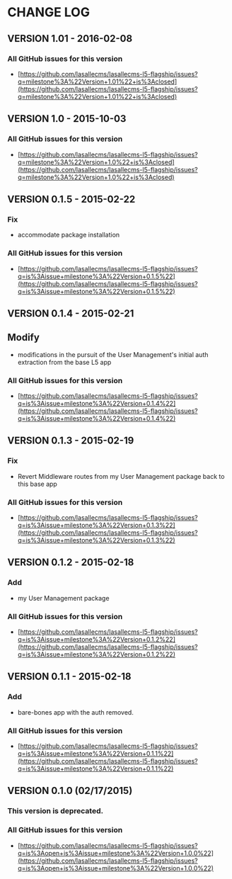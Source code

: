 # CHANGE LOG

## VERSION 1.01 - 2016-02-08

### All GitHub issues for this version
* [https://github.com/lasallecms/lasallecms-l5-flagship/issues?q=milestone%3A%22Version+1.01%22+is%3Aclosed](https://github.com/lasallecms/lasallecms-l5-flagship/issues?q=milestone%3A%22Version+1.01%22+is%3Aclosed)

## VERSION 1.0 - 2015-10-03

### All GitHub issues for this version
* [https://github.com/lasallecms/lasallecms-l5-flagship/issues?q=milestone%3A%22Version+1.0%22+is%3Aclosed](https://github.com/lasallecms/lasallecms-l5-flagship/issues?q=milestone%3A%22Version+1.0%22+is%3Aclosed)


## VERSION 0.1.5 - 2015-02-22

### Fix
* accommodate package installation

### All GitHub issues for this version
* [https://github.com/lasallecms/lasallecms-l5-flagship/issues?q=is%3Aissue+milestone%3A%22Version+0.1.5%22](https://github.com/lasallecms/lasallecms-l5-flagship/issues?q=is%3Aissue+milestone%3A%22Version+0.1.5%22)


## VERSION 0.1.4 - 2015-02-21

## Modify
* modifications in the pursuit of the User Management's initial auth extraction from the base L5 app

### All GitHub issues for this version
* [https://github.com/lasallecms/lasallecms-l5-flagship/issues?q=is%3Aissue+milestone%3A%22Version+0.1.4%22](https://github.com/lasallecms/lasallecms-l5-flagship/issues?q=is%3Aissue+milestone%3A%22Version+0.1.4%22)


## VERSION 0.1.3 - 2015-02-19

### Fix
* Revert Middleware routes from my User Management package back to this base app 

### All GitHub issues for this version
* [https://github.com/lasallecms/lasallecms-l5-flagship/issues?q=is%3Aissue+milestone%3A%22Version+0.1.3%22](https://github.com/lasallecms/lasallecms-l5-flagship/issues?q=is%3Aissue+milestone%3A%22Version+0.1.3%22)


## VERSION 0.1.2 - 2015-02-18

### Add 
* my User Management package

### All GitHub issues for this version
* [https://github.com/lasallecms/lasallecms-l5-flagship/issues?q=is%3Aissue+milestone%3A%22Version+0.1.2%22](https://github.com/lasallecms/lasallecms-l5-flagship/issues?q=is%3Aissue+milestone%3A%22Version+0.1.2%22)



## VERSION 0.1.1 - 2015-02-18

### Add
* bare-bones app with the auth removed. 

### All GitHub issues for this version
* [https://github.com/lasallecms/lasallecms-l5-flagship/issues?q=is%3Aissue+milestone%3A%22Version+0.1.1%22](https://github.com/lasallecms/lasallecms-l5-flagship/issues?q=is%3Aissue+milestone%3A%22Version+0.1.1%22)



## VERSION 0.1.0 (02/17/2015)

### This version is deprecated. 

### All GitHub issues for this version
* [https://github.com/lasallecms/lasallecms-l5-flagship/issues?q=is%3Aopen+is%3Aissue+milestone%3A%22Version+1.0.0%22](https://github.com/lasallecms/lasallecms-l5-flagship/issues?q=is%3Aopen+is%3Aissue+milestone%3A%22Version+1.0.0%22)






